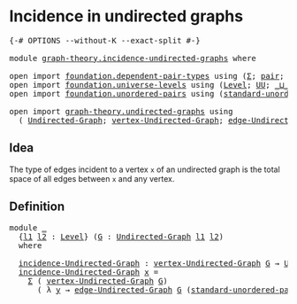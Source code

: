 # Incidence in undirected graphs

<pre class="Agda"><a id="43" class="Symbol">{-#</a> <a id="47" class="Keyword">OPTIONS</a> <a id="55" class="Pragma">--without-K</a> <a id="67" class="Pragma">--exact-split</a> <a id="81" class="Symbol">#-}</a>

<a id="86" class="Keyword">module</a> <a id="93" href="graph-theory.incidence-undirected-graphs.html" class="Module">graph-theory.incidence-undirected-graphs</a> <a id="134" class="Keyword">where</a>

<a id="141" class="Keyword">open</a> <a id="146" class="Keyword">import</a> <a id="153" href="foundation.dependent-pair-types.html" class="Module">foundation.dependent-pair-types</a> <a id="185" class="Keyword">using</a> <a id="191" class="Symbol">(</a><a id="192" href="foundation-core.dependent-pair-types.html#515" class="Record">Σ</a><a id="193" class="Symbol">;</a> <a id="195" href="foundation-core.dependent-pair-types.html#588" class="InductiveConstructor">pair</a><a id="199" class="Symbol">;</a> <a id="201" href="foundation-core.dependent-pair-types.html#605" class="Field">pr1</a><a id="204" class="Symbol">;</a> <a id="206" href="foundation-core.dependent-pair-types.html#617" class="Field">pr2</a><a id="209" class="Symbol">)</a>
<a id="211" class="Keyword">open</a> <a id="216" class="Keyword">import</a> <a id="223" href="foundation.universe-levels.html" class="Module">foundation.universe-levels</a> <a id="250" class="Keyword">using</a> <a id="256" class="Symbol">(</a><a id="257" href="Agda.Primitive.html#597" class="Postulate">Level</a><a id="262" class="Symbol">;</a> <a id="264" href="foundation-core.universe-levels.html#235" class="Primitive">UU</a><a id="266" class="Symbol">;</a> <a id="268" href="Agda.Primitive.html#810" class="Primitive Operator">_⊔_</a><a id="271" class="Symbol">)</a>
<a id="273" class="Keyword">open</a> <a id="278" class="Keyword">import</a> <a id="285" href="foundation.unordered-pairs.html" class="Module">foundation.unordered-pairs</a> <a id="312" class="Keyword">using</a> <a id="318" class="Symbol">(</a><a id="319" href="foundation.unordered-pairs.html#4453" class="Function">standard-unordered-pair</a><a id="342" class="Symbol">)</a>

<a id="345" class="Keyword">open</a> <a id="350" class="Keyword">import</a> <a id="357" href="graph-theory.undirected-graphs.html" class="Module">graph-theory.undirected-graphs</a> <a id="388" class="Keyword">using</a>
  <a id="396" class="Symbol">(</a> <a id="398" href="graph-theory.undirected-graphs.html#785" class="Function">Undirected-Graph</a><a id="414" class="Symbol">;</a> <a id="416" href="graph-theory.undirected-graphs.html#981" class="Function">vertex-Undirected-Graph</a><a id="439" class="Symbol">;</a> <a id="441" href="graph-theory.undirected-graphs.html#1651" class="Function">edge-Undirected-Graph</a><a id="462" class="Symbol">)</a>
</pre>
## Idea

The type of edges incident to a vertex `x` of an undirected graph is the total space of all edges between `x` and any vertex.

## Definition

<pre class="Agda"><a id="628" class="Keyword">module</a> <a id="635" href="graph-theory.incidence-undirected-graphs.html#635" class="Module">_</a>
  <a id="639" class="Symbol">{</a><a id="640" href="graph-theory.incidence-undirected-graphs.html#640" class="Bound">l1</a> <a id="643" href="graph-theory.incidence-undirected-graphs.html#643" class="Bound">l2</a> <a id="646" class="Symbol">:</a> <a id="648" href="Agda.Primitive.html#597" class="Postulate">Level</a><a id="653" class="Symbol">}</a> <a id="655" class="Symbol">(</a><a id="656" href="graph-theory.incidence-undirected-graphs.html#656" class="Bound">G</a> <a id="658" class="Symbol">:</a> <a id="660" href="graph-theory.undirected-graphs.html#785" class="Function">Undirected-Graph</a> <a id="677" href="graph-theory.incidence-undirected-graphs.html#640" class="Bound">l1</a> <a id="680" href="graph-theory.incidence-undirected-graphs.html#643" class="Bound">l2</a><a id="682" class="Symbol">)</a>
  <a id="686" class="Keyword">where</a>

  <a id="695" href="graph-theory.incidence-undirected-graphs.html#695" class="Function">incidence-Undirected-Graph</a> <a id="722" class="Symbol">:</a> <a id="724" href="graph-theory.undirected-graphs.html#981" class="Function">vertex-Undirected-Graph</a> <a id="748" href="graph-theory.incidence-undirected-graphs.html#656" class="Bound">G</a> <a id="750" class="Symbol">→</a> <a id="752" href="foundation-core.universe-levels.html#235" class="Primitive">UU</a> <a id="755" class="Symbol">(</a><a id="756" href="graph-theory.incidence-undirected-graphs.html#640" class="Bound">l1</a> <a id="759" href="Agda.Primitive.html#810" class="Primitive Operator">⊔</a> <a id="761" href="graph-theory.incidence-undirected-graphs.html#643" class="Bound">l2</a><a id="763" class="Symbol">)</a>
  <a id="767" href="graph-theory.incidence-undirected-graphs.html#695" class="Function">incidence-Undirected-Graph</a> <a id="794" href="graph-theory.incidence-undirected-graphs.html#794" class="Bound">x</a> <a id="796" class="Symbol">=</a>
    <a id="802" href="foundation-core.dependent-pair-types.html#515" class="Record">Σ</a> <a id="804" class="Symbol">(</a> <a id="806" href="graph-theory.undirected-graphs.html#981" class="Function">vertex-Undirected-Graph</a> <a id="830" href="graph-theory.incidence-undirected-graphs.html#656" class="Bound">G</a><a id="831" class="Symbol">)</a>
      <a id="839" class="Symbol">(</a> <a id="841" class="Symbol">λ</a> <a id="843" href="graph-theory.incidence-undirected-graphs.html#843" class="Bound">y</a> <a id="845" class="Symbol">→</a> <a id="847" href="graph-theory.undirected-graphs.html#1651" class="Function">edge-Undirected-Graph</a> <a id="869" href="graph-theory.incidence-undirected-graphs.html#656" class="Bound">G</a> <a id="871" class="Symbol">(</a><a id="872" href="foundation.unordered-pairs.html#4453" class="Function">standard-unordered-pair</a> <a id="896" href="graph-theory.incidence-undirected-graphs.html#794" class="Bound">x</a> <a id="898" href="graph-theory.incidence-undirected-graphs.html#843" class="Bound">y</a><a id="899" class="Symbol">))</a>
</pre>
